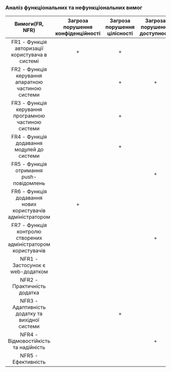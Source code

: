 ### Аналіз функціональних та нефункціональних вимог
|Вимоги(FR, NFR) | Загроза порушення конфіденційності | Загроза порушення цілісності | Загроза порушення доступності |
|:-----------:|:---------:|:---------:|:---------:|
| FR1 - Функція авторизації користувача в системі | + | + |  |
| FR2 - Функція керування апаратною частиною системи|  | + | + |
| FR3 - Функція керування програмною частиною системи|  | + |  |
| FR4 - Функція додавання модулей до системи|  | + |  |
| FR5 - Функція отримання push-повідомлень|  |  | + |
| FR6 - Функція додавання нових користувачів адміністратором| + |  |  |
| FR7 - Функція контролю створених адміністратором користувачів|  |  | + |
| NFR1 - Застосунок є web-додатком |  |  |  |
| NFR2 - Практичність додатка |  |  |  |
| NFR3 - Адаптивність додатку та вихідної системи |  | + |  |
| NFR4 - Відмовостійкість та надійність |  |  | + |
| NFR5 - Ефективність|  |  |  |
